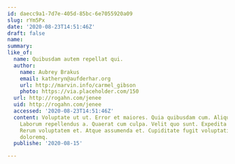 ```yaml
---
id: daecc9a1-7d7e-405d-85bc-6e7055920a09
slug: rYm5Px
date: '2020-08-23T14:51:46Z'
draft: false
name: 
summary: 
like_of:
  name: Quibusdam autem repellat qui.
  author:
    name: Aubrey Brakus
    email: katheryn@aufderhar.org
    url: http://marvin.info/carmel_gibson
    photo: https://via.placeholder.com/150
  url: http://rogahn.com/jenee
  uid: http://rogahn.com/jenee
  accessed: '2020-08-23T14:51:46Z'
  content: Voluptate ut ut. Error et maiores. Quia quibusdam cum. Aliquam et ipsa.
    Laborum repellendus a. Quaerat cum culpa. Velit quo sunt. Expedita et voluptate.
    Rerum voluptatem et. Atque assumenda et. Cupiditate fugit voluptatibus. Fuga voluptatem
    doloremq.
  publishe: '2020-08-15'

---
```



